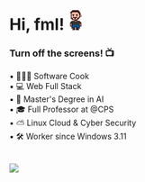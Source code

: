 <h1 align="left">Hi, fml! <img src="gif_fred_d.gif" width="25px"> </h1>

###  Turn off the screens! 📺

▪ 👨🏻‍🍳 Software Cook<br>
▪ 💻 Web Full Stack<br>
▪ 🤖 Master's Degree in AI<br>
▪ 🎓 Full Professor at @CPS<br>
▪ ⛅ Linux Cloud & Cyber Security<br>
▪ 🛠️ Worker since Windows 3.11<br>
<br><br>
<a href="https://www.linkedin.com/in/fbamuniz/" target="_blank"><img src="https://img.shields.io/badge/-LinkedIn-%230077B5?style=for-the-badge&logo=linkedin&logoColor=white" target="_blank"></a> 
